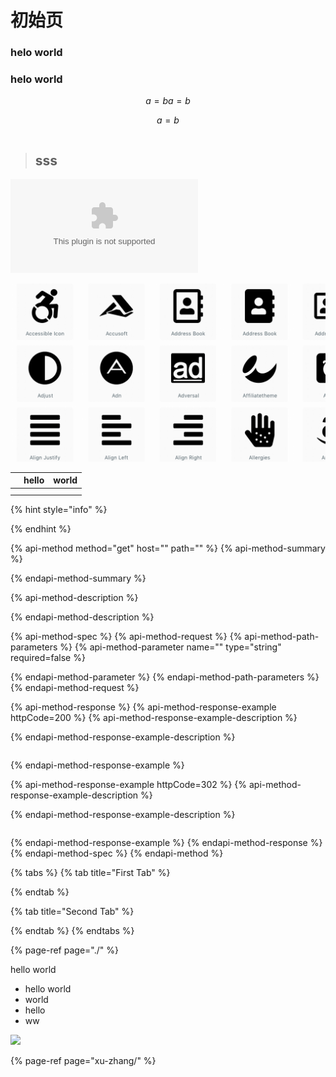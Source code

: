 # 初始页

### helo world

### helo world

$$
a = b
a = b
$$

$$
a = b
$$

```text

```

> ## sss

![](.gitbook/assets/blockchain.rtf)

![](.gitbook/assets/2018-07-27-09.03.15.gif)

|  | hello | world |
| :--- | :--- | :--- |
|  |  |  |
|  |  |  |

{% hint style="info" %}

{% endhint %}

{% api-method method="get" host="" path="" %}
{% api-method-summary %}

{% endapi-method-summary %}

{% api-method-description %}

{% endapi-method-description %}

{% api-method-spec %}
{% api-method-request %}
{% api-method-path-parameters %}
{% api-method-parameter name="" type="string" required=false %}

{% endapi-method-parameter %}
{% endapi-method-path-parameters %}
{% endapi-method-request %}

{% api-method-response %}
{% api-method-response-example httpCode=200 %}
{% api-method-response-example-description %}

{% endapi-method-response-example-description %}

```

```
{% endapi-method-response-example %}

{% api-method-response-example httpCode=302 %}
{% api-method-response-example-description %}

{% endapi-method-response-example-description %}

```

```
{% endapi-method-response-example %}
{% endapi-method-response %}
{% endapi-method-spec %}
{% endapi-method %}

{% tabs %}
{% tab title="First Tab" %}

{% endtab %}

{% tab title="Second Tab" %}

{% endtab %}
{% endtabs %}

{% page-ref page="./" %}

hello world

* hello world
* world
* hello
* ww

![](https://img.mukewang.com/5e24f1be0001e0ed12800640.jpg)







{% page-ref page="xu-zhang/" %}







